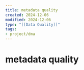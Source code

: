 ```yaml
---
title: metadata quality
created: 2024-12-06
modified: 2024-12-06
type: "[[Data Quality]]"
tags: 
- project/dma
---
```

# metadata quality
